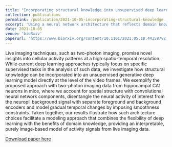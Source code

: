 ```yaml
---
title: "Incorporating structural knowledge into unsupervised deep learning for two-photon imaging data"
collection: publications
permalink: /publication/2021-10-05-incorporating-structural-knowledge
excerpt: 'Using a neural network architecture that reflects domain knowledge provides an interpretable model of live cell imaging data.'
date: 2021-10-05
venue: 'bioRxiv'
paperurl: 'https://www.biorxiv.org/content/10.1101/2021.05.18.443587v2.full'
---
```


Live imaging techniques, such as two-photon imaging, promise novel insights into cellular activity patterns at a high spatio-temporal resolution. While current deep learning approaches typically focus on specific supervised tasks in the analysis of such data, we investigate how structural knowledge can be incorporated into an unsupervised generative deep learning model directly at the level of the video frames. We exemplify the proposed approach with two-photon imaging data from hippocampal CA1 neurons in mice, where we account for spatial structure with convolutional neural network components, disentangle the neural activity of interest from the neuropil background signal with separate foreground and background encoders and model gradual temporal changes by imposing smoothness constraints. Taken together, our results illustrate how such architecture choices facilitate a modeling approach that combines the flexibility of deep learning with the benefits of domain knowledge, providing an interpretable, purely image-based model of activity signals from live imaging data.

[Download paper here](https://www.biorxiv.org/content/10.1101/2021.05.18.443587v2.full)